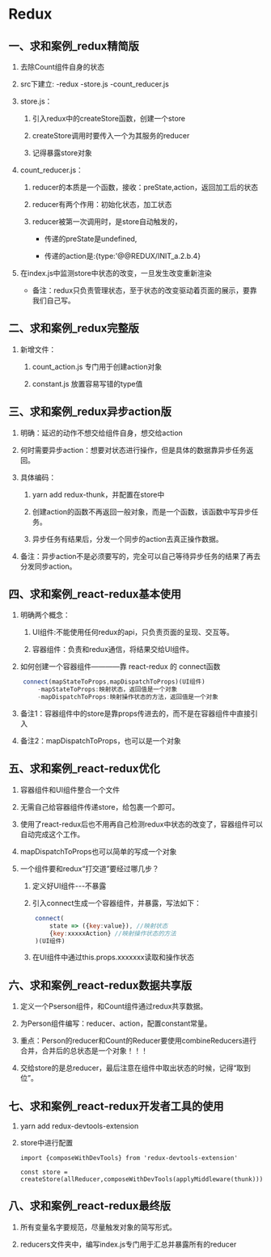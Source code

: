 # Redux

## 一、求和案例_redux精简版

1. 去除Count组件自身的状态

2. src下建立:
    -redux
        -store.js
        -count_reducer.js

3. store.js：

    1. 引入redux中的createStore函数，创建一个store

    2. createStore调用时要传入一个为其服务的reducer

    3. 记得暴露store对象

4. count_reducer.js：

    1. reducer的本质是一个函数，接收：preState,action，返回加工后的状态

    2. reducer有两个作用：初始化状态，加工状态

    3. reducer被第一次调用时，是store自动触发的，

        * 传递的preState是undefined,
        
        * 传递的action是:{type:'@@REDUX/INIT_a.2.b.4}

5. 在index.js中监测store中状态的改变，一旦发生改变重新渲染<App/>

    * 备注：redux只负责管理状态，至于状态的改变驱动着页面的展示，要靠我们自己写。


## 二、求和案例_redux完整版

1. 新增文件：

    1. count_action.js 专门用于创建action对象

    2. constant.js 放置容易写错的type值

## 三、求和案例_redux异步action版

1. 明确：延迟的动作不想交给组件自身，想交给action

2. 何时需要异步action：想要对状态进行操作，但是具体的数据靠异步任务返回。

3. 具体编码：

    1. yarn add redux-thunk，并配置在store中

    2. 创建action的函数不再返回一般对象，而是一个函数，该函数中写异步任务。

    3. 异步任务有结果后，分发一个同步的action去真正操作数据。

4. 备注：异步action不是必须要写的，完全可以自己等待异步任务的结果了再去分发同步action。

## 四、求和案例_react-redux基本使用

1. 明确两个概念：

    1. UI组件:不能使用任何redux的api，只负责页面的呈现、交互等。

    2. 容器组件：负责和redux通信，将结果交给UI组件。

2. 如何创建一个容器组件————靠 react-redux 的 connect函数

```javascript
    connect(mapStateToProps,mapDispatchToProps)(UI组件)
        -mapStateToProps:映射状态，返回值是一个对象
        -mapDispatchToProps:映射操作状态的方法，返回值是一个对象
```

3. 备注1：容器组件中的store是靠props传进去的，而不是在容器组件中直接引入

4. 备注2：mapDispatchToProps，也可以是一个对象

## 五、求和案例_react-redux优化

1. 容器组件和UI组件整合一个文件

2. 无需自己给容器组件传递store，给<App/>包裹一个<Provider store={store}>即可。

3. 使用了react-redux后也不用再自己检测redux中状态的改变了，容器组件可以自动完成这个工作。

4. mapDispatchToProps也可以简单的写成一个对象

5. 一个组件要和redux“打交道”要经过哪几步？

    1. 定义好UI组件---不暴露

    2. 引入connect生成一个容器组件，并暴露，写法如下：

    ```javascript
        connect(
            state => ({key:value}), //映射状态
            {key:xxxxxAction} //映射操作状态的方法
        )(UI组件)
    ```

    3. 在UI组件中通过this.props.xxxxxxx读取和操作状态

## 六、求和案例_react-redux数据共享版

1. 定义一个Pserson组件，和Count组件通过redux共享数据。

2. 为Person组件编写：reducer、action，配置constant常量。

3. 重点：Person的reducer和Count的Reducer要使用combineReducers进行合并，合并后的总状态是一个对象！！！

4. 交给store的是总reducer，最后注意在组件中取出状态的时候，记得“取到位”。

## 七、求和案例_react-redux开发者工具的使用

1. yarn add redux-devtools-extension

2. store中进行配置

    `import {composeWithDevTools} from 'redux-devtools-extension'`

    `const store = createStore(allReducer,composeWithDevTools(applyMiddleware(thunk)))`

## 八、求和案例_react-redux最终版

1. 所有变量名字要规范，尽量触发对象的简写形式。

2. reducers文件夹中，编写index.js专门用于汇总并暴露所有的reducer